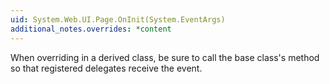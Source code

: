 ```yaml
---
uid: System.Web.UI.Page.OnInit(System.EventArgs)
additional_notes.overrides: *content
---
```


<p>When overriding <xref href="System.Web.UI.Page.OnInit(System.EventArgs)"></xref> in a derived class, be sure to call the base class's <xref href="System.Web.UI.Page.OnInit(System.EventArgs)"></xref> method so that registered delegates receive the event.</p>


